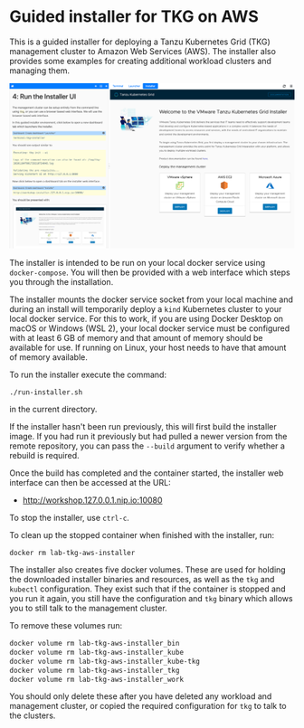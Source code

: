 Guided installer for TKG on AWS
===============================

This is a guided installer for deploying a Tanzu Kubernetes Grid (TKG)
management cluster to Amazon Web Services (AWS). The installer also provides
some examples for creating additional workload clusters and managing them.

![](screenshot.png)

The installer is intended to be run on your local docker service using
``docker-compose``. You will then be provided with a web interface which
steps you through the installation.

The installer mounts the docker service socket from your local machine and
during an install will temporarily deploy a ``kind`` Kubernetes cluster to
your local docker service. For this to work, if you are using Docker Desktop
on macOS or Windows (WSL 2), your local docker service must be configured with
at least 6 GB of memory and that amount of memory should be available for use.
If running on Linux, your host needs to have that amount of memory available.

To run the installer execute the command:

```
./run-installer.sh
```

in the current directory.

If the installer hasn't been run previously, this will first build the
installer image. If you had run it previously but had pulled a newer
version from the remote repository, you can pass the ``--build`` argument
to verify whether a rebuild is required.

Once the build has completed and the container started, the installer web
interface can then be accessed at the URL:

* http://workshop.127.0.0.1.nip.io:10080

To stop the installer, use ``ctrl-c``.

To clean up the stopped container when finished with the installer, run:

```
docker rm lab-tkg-aws-installer
```

The installer also creates five docker volumes. These are used for holding
the downloaded installer binaries and resources, as well as the ``tkg`` and
``kubectl`` configuration. They exist such that if the container is stopped
and you run it again, you still have the configuration and ``tkg`` binary
which allows you to still talk to the management cluster.

To remove these volumes run:

```
docker volume rm lab-tkg-aws-installer_bin
docker volume rm lab-tkg-aws-installer_kube
docker volume rm lab-tkg-aws-installer_kube-tkg
docker volume rm lab-tkg-aws-installer_tkg
docker volume rm lab-tkg-aws-installer_work
```

You should only delete these after you have deleted any workload and
management cluster, or copied the required configuration for ``tkg`` to
talk to the clusters.
